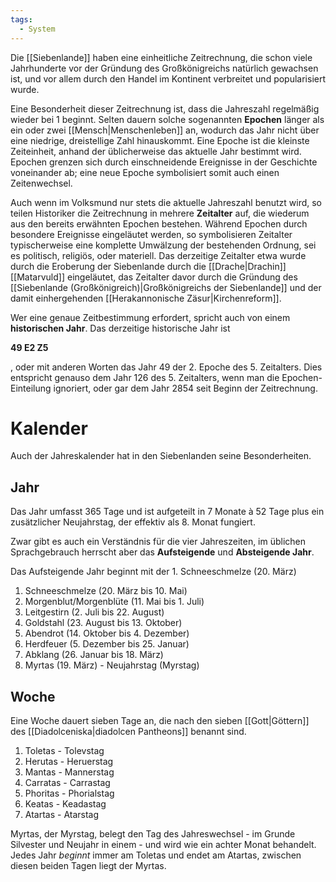 ```yaml
---
tags:
  - System
---
```

Die [[Siebenlande]] haben eine einheitliche Zeitrechnung, die schon viele Jahrhunderte vor der Gründung des Großkönigreichs natürlich gewachsen ist, und vor allem durch den Handel im Kontinent verbreitet und popularisiert wurde.

Eine Besonderheit dieser Zeitrechnung ist, dass die Jahreszahl regelmäßig wieder bei 1 beginnt. Selten dauern solche sogenannten **Epochen** länger als ein oder zwei [[Mensch|Menschenleben]] an, wodurch das Jahr nicht über eine niedrige, dreistellige Zahl hinauskommt.
Eine Epoche ist die kleinste Zeiteinheit, anhand der üblicherweise das aktuelle Jahr bestimmt wird. Epochen grenzen sich durch einschneidende Ereignisse in der Geschichte voneinander ab; eine neue Epoche symbolisiert somit auch einen Zeitenwechsel.

Auch wenn im Volksmund nur stets die aktuelle Jahreszahl benutzt wird, so teilen Historiker die Zeitrechnung in mehrere **Zeitalter** auf, die wiederum aus den bereits erwähnten Epochen bestehen.
Während Epochen durch besondere Ereignisse eingeläutet werden, so symbolisieren Zeitalter typischerweise eine komplette Umwälzung der bestehenden Ordnung, sei es politisch, religiös, oder materiell.
Das derzeitige Zeitalter etwa wurde durch die Eroberung der Siebenlande durch die [[Drache|Drachin]] [[Matarvuld]] eingeläutet, das Zeitalter davor durch die Gründung des [[Siebenlande (Großkönigreich)|Großkönigreichs der Siebenlande]] und der damit einhergehenden [[Herakannonische Zäsur|Kirchenreform]].

Wer eine genaue Zeitbestimmung erfordert, spricht auch von einem **historischen Jahr**. Das derzeitige historische Jahr ist

**49 E2 Z5**

, oder mit anderen Worten das Jahr 49 der 2. Epoche des 5. Zeitalters. Dies entspricht genauso dem Jahr 126 des 5. Zeitalters, wenn man die Epochen-Einteilung ignoriert, oder gar dem Jahr 2854 seit Beginn der Zeitrechnung.

# Kalender
Auch der Jahreskalender hat in den Siebenlanden seine Besonderheiten.
## Jahr
Das Jahr umfasst 365 Tage und ist aufgeteilt in 7 Monate à 52 Tage plus ein zusätzlicher Neujahrstag, der effektiv als 8. Monat fungiert.

Zwar gibt es auch ein Verständnis für die vier Jahreszeiten, im üblichen Sprachgebrauch herrscht aber das **Aufsteigende** und **Absteigende Jahr**.

Das Aufsteigende Jahr beginnt mit der 1. Schneeschmelze (20. März)

1. Schneeschmelze (20. März bis 10. Mai)
2. Morgenblut/Morgenblüte (11. Mai bis 1. Juli)
3. Leitgestirn (2. Juli bis 22. August)
4. Goldstahl (23. August bis 13. Oktober)
5. Abendrot (14. Oktober bis 4. Dezember)
6. Herdfeuer (5. Dezember bis 25. Januar)
7. Abklang (26. Januar bis 18. März)
8. Myrtas (19. März) - Neujahrstag (Myrstag)

## Woche
Eine Woche dauert sieben Tage an, die nach den sieben [[Gott|Göttern]] des [[Diadolceniska|diadolcen Pantheons]] benannt sind.

1. Toletas - Tolevstag
2. Herutas - Heruerstag
3. Mantas - Mannerstag
4. Carratas - Carrastag
5. Phoritas - Phorialstag
6. Keatas - Keadastag
7. Atartas - Atarstag

Myrtas, der Myrstag, belegt den Tag des Jahreswechsel - im Grunde Silvester und Neujahr in einem - und wird wie ein achter Monat behandelt. Jedes Jahr *beginnt* immer am Toletas und endet am Atartas, zwischen diesen beiden Tagen liegt der Myrtas.